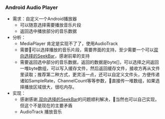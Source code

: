 ### Android Audio Player
* 需求：自定义一个Android播放器
    * 可以随意选择需要播放音乐片段
    * 返回选中播放部分的音乐数据
* 分析：
    * MediaPlayer 肯定是实现不了了，使用AudioTrack
    * 需要可以选择播放的音乐片段，需要界面的支持，至少需要一个可以[双向选择的SeekBar](https://github.com/Jay-Goo/RangeSeekBar)，感谢前辈的支持
    * 需要返回选中部分的音乐数据，返回的数据是byte[]，可以选择之间返回一堆byte数组，可以写入缓存文件，然后返回缓存文件，接收方再从文件里读取；推荐第二种方式，更灵活一点，还可以自定义文件头，方便传递诸如SampleRate，ChannelCount等等参数，直接传一堆数组，如果选择播放区域很大，很吃内存。
* 实现：
    * 感谢感谢,[双向选择的SeekBar](https://github.com/Jay-Goo/RangeSeekBar)的问题顺利解决，当然也可以自己实现，但这个不是现在的主要矛盾
    * AudioTrack 播放音乐
